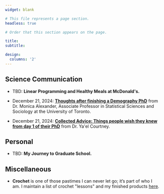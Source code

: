 ```yaml
---
widget: blank

# This file represents a page section.
headless: true

# Order that this section appears on the page.

title:
subtitle:

design:
  columns: '2'
---
```


## Science Communication

* TBD: **Linear Programming and Healthy Meals at McDonald's.**

* December 21, 2024: [**Thoughts after finishing a Demography PhD**](https://www.monicaalexander.com/posts/2018-23-05-demog_phd/) from Dr. Monica Alexander, Associate Professor in Statistical Sciences and Sociology at the University of Toronto.

* December 21, 2024: [**Collected Advice: Things people wish they knew from day 1 of their PhD**](https://www.yaelcourtney.com/phdadvice) from Dr. Ya'el Courtney.

## Personal

* TBD: **My Journey to Graduate School.**

## Miscellaneous

* **Crochet** is one of those pastimes I can never let go; it’s part of who I am. I maintain a list of crochet "lessons" and my finished products [here](./mics-posts). 
